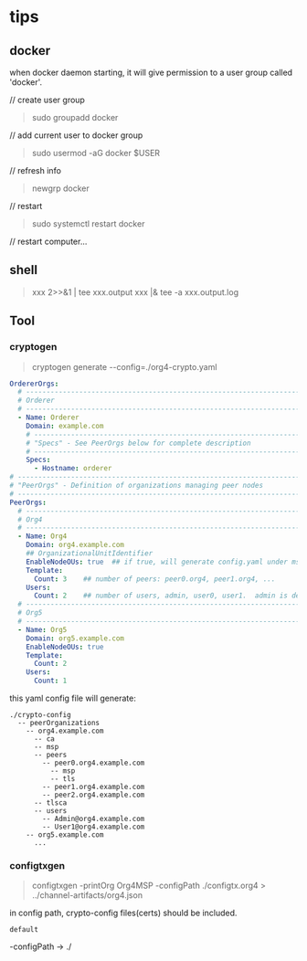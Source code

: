# tips

## docker

when docker daemon starting, it will give permission 
to a user group called 'docker'. 

// create user group
> sudo groupadd docker

// add current user to docker group
> sudo usermod -aG docker $USER

// refresh info
> newgrp docker

// restart
> sudo systemctl restart docker

// restart computer...


## shell

> xxx 2>>&1 | tee xxx.output
> xxx |& tee -a xxx.output.log

## Tool

### cryptogen

> cryptogen generate --config=./org4-crypto.yaml

```yaml
OrdererOrgs:
  # ---------------------------------------------------------------------------
  # Orderer
  # ---------------------------------------------------------------------------
  - Name: Orderer
    Domain: example.com
    # ---------------------------------------------------------------------------
    # "Specs" - See PeerOrgs below for complete description
    # ---------------------------------------------------------------------------
    Specs:
      - Hostname: orderer
# ---------------------------------------------------------------------------
# "PeerOrgs" - Definition of organizations managing peer nodes
# ---------------------------------------------------------------------------
PeerOrgs:
  # ---------------------------------------------------------------------------
  # Org4
  # ---------------------------------------------------------------------------
  - Name: Org4
    Domain: org4.example.com
    ## OrganizationalUnitIdentifier
    EnableNodeOUs: true  ## if true, will generate config.yaml under msp folder. 
    Template: 
      Count: 3    ## number of peers: peer0.org4, peer1.org4, ...
    Users: 
      Count: 2    ## number of users, admin, user0, user1.  admin is default account
  # ---------------------------------------------------------------------------
  # Org5
  # ---------------------------------------------------------------------------
  - Name: Org5
    Domain: org5.example.com
    EnableNodeOUs: true
    Template:
      Count: 2
    Users:
      Count: 1
```
this yaml config file will generate:

```
./crypto-config
  -- peerOrganizations
    -- org4.example.com
      -- ca
      -- msp
      -- peers
        -- peer0.org4.example.com
          -- msp
          -- tls
        -- peer1.org4.example.com
        -- peer2.org4.example.com
      -- tlsca
      -- users
        -- Admin@org4.example.com
        -- User1@org4.example.com
    -- org5.example.com
      ...
```

### configtxgen

> configtxgen -printOrg Org4MSP -configPath ./configtx.org4 > ../channel-artifacts/org4.json

in config path, crypto-config files(certs) should be included.

`default`

-configPath -> ./